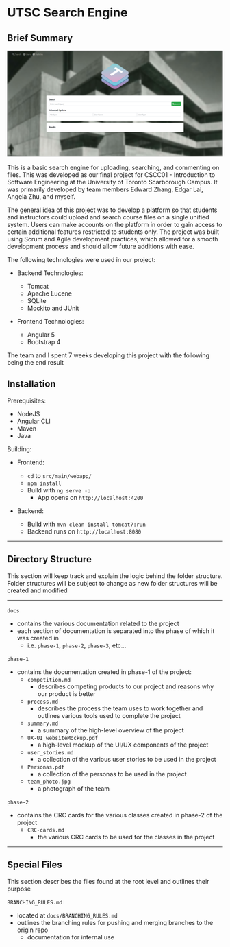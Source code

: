 # UTSC Search Engine
## Brief Summary

<img src="docs/screenshot.png" alt="screenshot of our project's landing screen" />

This is a basic search engine for uploading, searching, and commenting on files. This was developed as our final project for CSCC01 - Introduction to Software Engineering at the University of Toronto Scarborough Campus.
It was primarily developed by team members Edward Zhang, Edgar Lai, Angela Zhu, and myself.

The general idea of this project was to develop a platform so that students and instructors could upload and search course files on a single unified system.
Users can make accounts on the platform in order to gain access to certain additional features restricted to students only.
The project was built using Scrum and Agile development practices, which allowed for a smooth development process and should allow future additions with ease.

The following technologies were used in our project:

  - Backend Technologies:
    - Tomcat
    - Apache Lucene
    - SQLite
    - Mockito and JUnit

  - Frontend Technologies:
    - Angular 5
    - Bootstrap 4

The team and I spent 7 weeks developing this project with the following being the end result

## Installation

Prerequisites:

  - NodeJS
  - Angular CLI
  - Maven
  - Java

Building:

  - Frontend:
    - `cd` to `src/main/webapp/`
    - `npm install`
    - Build with `ng serve -o`
      - App opens on `http://localhost:4200`

  - Backend:
    - Build with `mvn clean install tomcat7:run`
    - Backend runs on `http://localhost:8080`

---

## Directory Structure
This section will keep track and explain the logic behind the folder structure.
Folder structures will be subject to change as new folder structures will be created and modified

---

`docs`
- contains the various documentation related to the project
- each section of documentation is separated into the phase of which it was created in
    - i.e. `phase-1`, `phase-2`, `phase-3`, etc...

`phase-1`

- contains the documentation created in phase-1 of the project:
    - `competition.md`
        - describes competing products to our project and reasons why our product is better
    - `process.md`
        - describes the process the team uses to work together and outlines various tools used to complete the project
    - `summary.md`
        - a summary of the high-level overview of the project
    - `UX-UI_websiteMockup.pdf`
        - a high-level mockup of the UI/UX components of the project
    - `user_stories.md`
        - a collection of the various user stories to be used in the project
    - `Personas.pdf`
        - a collection of the personas to be used in the project
    - `team_photo.jpg`
        - a photograph of the team

`phase-2`

- contains the CRC cards for the various classes created in phase-2 of the project
    - `CRC-cards.md`
        - the various CRC cards to be used for the classes in the project

---

## Special Files

This section describes the files found at the root level and outlines their purpose

`BRANCHING_RULES.md`

- located at `docs/BRANCHING_RULES.md`
- outlines the branching rules for pushing and merging branches to the origin repo
    - documentation for internal use
